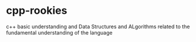 # cpp-rookies
c++ basic understanding and Data Structures and ALgorithms related to the fundamental understanding of the language
